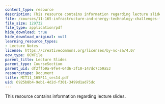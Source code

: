 ```yaml
---
content_type: resource
description: This resource contains information regarding lecture slides.
file: /courses/11-165-infrastructure-and-energy-technology-challenges-fall-2011/6925b8b49eb14d2df3013499d1ad75dc_MIT11_165F11_ses14.pdf
file_size: 129732
file_type: application/pdf
hide_download: true
hide_download_original: null
learning_resource_types:
- Lecture Notes
license: https://creativecommons.org/licenses/by-nc-sa/4.0/
ocw_type: OCWFile
parent_title: Lecture Slides
parent_type: CourseSection
parent_uid: df2ffb9a-9fe4-64d6-3f10-147dc7c59a53
resourcetype: Document
title: MIT11_165F11_ses14.pdf
uid: 6925b8b4-9eb1-4d2d-f301-3499d1ad75dc
---
```

This resource contains information regarding lecture slides.